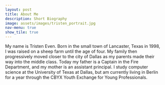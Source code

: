 ```yaml
---
layout: post
title: About Me
description: Short Biography
image: assets/images/tristen_portrait.jpg
nav-menu: true
show_tile: true
---
```


My name is Tristen Even. Born in the small town of Lancaster, Texas in 1998, I was raised on a sheep farm until the age of four. My family then progressively moved closer to the city of Dallas as my parents made their way into the middle class. Today my father is a Captain in the Fire Department, and my mother is an assistant principal. I study computer science at the University of Texas at Dallas, but am currently living in Berlin for a year through the CBYX Youth Exchange for Young Professionals. 
